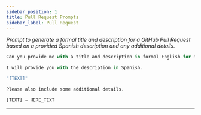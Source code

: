 ```yaml
---
sidebar_position: 1
title: Pull Request Prompts
sidebar_label: Pull Request
---
```


*Prompt to generate a formal title and description for a GitHub Pull Request based on a provided Spanish description and any additional details.*

```ts
Can you provide me with a title and description in formal English for my GitHub Pull Request that does the following:

I will provide you with the description in Spanish.

"[TEXT]"

Please also include some additional details.

[TEXT] = HERE_TEXT
```

---